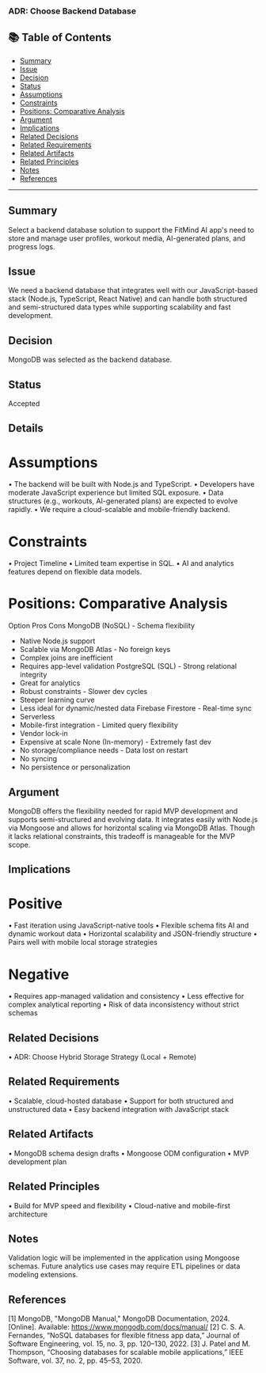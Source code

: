 ### ADR: Choose Backend Database
## 📚 Table of Contents

- [Summary](#summary)
- [Issue](#issue)
- [Decision](#decision)
- [Status](#status)
- [Assumptions](#assumptions)
- [Constraints](#constraints)
- [Positions: Comparative Analysis](#positions-comparative-analysis)
- [Argument](#argument)
- [Implications](#implications)
- [Related Decisions](#related-decisions)
- [Related Requirements](#related-requirements)
- [Related Artifacts](#related-artifacts)
- [Related Principles](#related-principles)
- [Notes](#notes)
- [References](#references)

---

## Summary
Select a backend database solution to support the FitMind AI app's need to store and manage user profiles, workout media, AI-generated plans, and progress logs.

## Issue
We need a backend database that integrates well with our JavaScript-based stack (Node.js, TypeScript, React Native) and can handle both structured and semi-structured data types while supporting scalability and fast development.

## Decision
MongoDB was selected as the backend database.

## Status
Accepted

## Details
 # Assumptions
•	The backend will be built with Node.js and TypeScript.
•	Developers have moderate JavaScript experience but limited SQL exposure.
•	Data structures (e.g., workouts, AI-generated plans) are expected to evolve rapidly.
•	We require a cloud-scalable and mobile-friendly backend.
 # Constraints
•	Project Timeline
•	Limited team expertise in SQL.
•	AI and analytics features depend on flexible data models.
 # Positions: Comparative Analysis
Option	Pros	Cons
MongoDB (NoSQL)	- Schema flexibility
- Native Node.js support
- Scalable via MongoDB Atlas	- No foreign keys
- Complex joins are inefficient
- Requires app-level validation
PostgreSQL (SQL)	- Strong relational integrity
- Great for analytics
- Robust constraints	- Slower dev cycles
- Steeper learning curve
- Less ideal for dynamic/nested data
Firebase Firestore	- Real-time sync
- Serverless
- Mobile-first integration	- Limited query flexibility
- Vendor lock-in
- Expensive at scale
None (In-memory)	- Extremely fast dev
- No storage/compliance needs	- Data lost on restart
- No syncing
- No persistence or personalization

## Argument
MongoDB offers the flexibility needed for rapid MVP development and supports semi-structured and evolving data. It integrates easily with Node.js via Mongoose and allows for horizontal scaling via MongoDB Atlas. Though it lacks relational constraints, this tradeoff is manageable for the MVP scope.

## Implications
 # Positive
•	Fast iteration using JavaScript-native tools
•	Flexible schema fits AI and dynamic workout data
•	Horizontal scalability and JSON-friendly structure
•	Pairs well with mobile local storage strategies
# Negative
•	Requires app-managed validation and consistency
•	Less effective for complex analytical reporting
•	Risk of data inconsistency without strict schemas

## Related Decisions
•	ADR: Choose Hybrid Storage Strategy (Local + Remote)

## Related Requirements
•	Scalable, cloud-hosted database
•	Support for both structured and unstructured data
•	Easy backend integration with JavaScript stack

## Related Artifacts
•	MongoDB schema design drafts
•	Mongoose ODM configuration
•	MVP development plan

## Related Principles
•	Build for MVP speed and flexibility
•	Cloud-native and mobile-first architecture

## Notes
Validation logic will be implemented in the application using Mongoose schemas. Future analytics use cases may require ETL pipelines or data modeling extensions.

## References
[1] MongoDB, "MongoDB Manual," MongoDB Documentation, 2024. [Online]. Available: https://www.mongodb.com/docs/manual/
[2] C. S. A. Fernandes, “NoSQL databases for flexible fitness app data,” Journal of Software Engineering, vol. 15, no. 3, pp. 120–130, 2022.
[3] J. Patel and M. Thompson, “Choosing databases for scalable mobile applications,” IEEE Software, vol. 37, no. 2, pp. 45–53, 2020.



